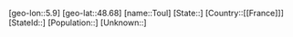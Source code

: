 ﻿---
location: [48.68,5.9]
mapzoom: [7,12] 
mapmarker: city 
type: City
tags:
- geo/City


SpocWebEntityId: 34931
isDeleted: false
confidential: public

---
[geo-lon::5.9]
[geo-lat::48.68]
[name::Toul]
[State::]
[Country::[[France]]]
[StateId::]
[Population::]
[Unknown::]

